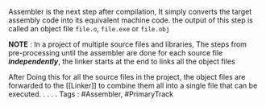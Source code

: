 Assembler is the next step after compilation, It simply converts the target assembly code into its equivalent machine code. the output of this step is called an object file `file.o`, `file.exe` or `file.obj`

**NOTE** : In a project of multiple source files and libraries, The steps from pre-processing until the assembler are done for each source file ***independently***, the linker starts at the end to links all the object files 

After Doing this for all the source files in the project, the object files are forwarded to the [[Linker]] to combine them all into a single file that can be executed.
.
.
.
.
Tags : #Assembler, #PrimaryTrack 